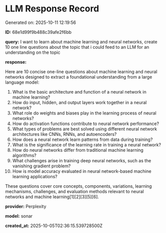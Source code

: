 # LLM Response Record

Generated on: 2025-10-11 12:19:56

**ID:** 68e1d99f9b488c39afe2f6bb

**query:** I want to learn about machine learning and neural networks, create 10 one line questions about the topic that i could feed to an LLM for an understanding on the topic

**response:**

Here are 10 concise one-line questions about machine learning and neural networks designed to extract a foundational understanding from a large language model:

1. What is the basic architecture and function of a neural network in machine learning?  
2. How do input, hidden, and output layers work together in a neural network?  
3. What role do weights and biases play in the learning process of neural networks?  
4. How do activation functions contribute to neural network performance?  
5. What types of problems are best solved using different neural network architectures like CNNs, RNNs, and autoencoders?  
6. How does a neural network learn patterns from data during training?  
7. What is the significance of the learning rate in training a neural network?  
8. How do neural networks differ from traditional machine learning algorithms?  
9. What challenges arise in training deep neural networks, such as the vanishing gradient problem?  
10. How is model accuracy evaluated in neural network-based machine learning applications?  

These questions cover core concepts, components, variations, learning mechanisms, challenges, and evaluation methods relevant to neural networks and machine learning[1][2][3][5][6].

**provider:** Perplexity

**model:** sonar

**created_at:** 2025-10-05T02:36:15.539728500Z


